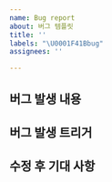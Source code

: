 ```yaml
---
name: Bug report
about: 버그 템플릿
title: ''
labels: "\U0001F41Bbug"
assignees: ''

---
```


## 버그 발생 내용
<!-- 버그 내용을 설명합니다. 적절한 스크린샷 등을 활용해서 세부적으로 작성해주세요. -->

## 버그 발생 트리거
<!-- 어떤 요청 또는 행동을 했을때 버그가 발생했는지 간단 명료하게 요약합니다. -->

## 수정 후 기대 사항
<!-- 수정 후 정상적인 동작에 대해서 설명합니다. -->
